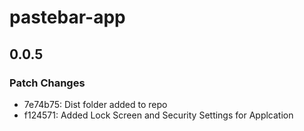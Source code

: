 # pastebar-app

## 0.0.5

### Patch Changes

- 7e74b75: Dist folder added to repo
- f124571: Added Lock Screen and Security Settings for Applcation
